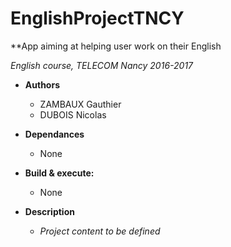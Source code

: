 # EnglishProjectTNCY

**App aiming at helping user work on their English

*English course, TELECOM Nancy 2016-2017*

* **Authors**

  - ZAMBAUX Gauthier
  - DUBOIS Nicolas

* **Dependances**

  - None

* **Build & execute:**

    - None

* **Description**

	* *Project content to be defined*

